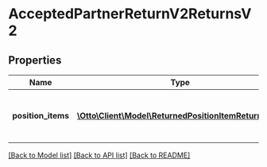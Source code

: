 # AcceptedPartnerReturnV2ReturnsV2

## Properties
Name | Type | Description | Notes
------------ | ------------- | ------------- | -------------
**position_items** | [**\Otto\Client\Model\ReturnedPositionItemReturnsV2[]**](ReturnedPositionItemReturnsV2.md) | List of all the items received from partner | 

[[Back to Model list]](../../README.md#documentation-for-models) [[Back to API list]](../../README.md#documentation-for-api-endpoints) [[Back to README]](../../README.md)

